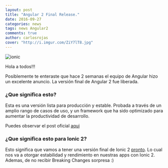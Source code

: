 ```yaml
---
layout: post
title: "Angular 2 Final Release."
date: 2016-09-27
categories: news
tags: news Angular2
comments: true
author: carlosrojas
cover: "http://i.imgur.com/ZiY7lT8.jpg"
---
```


<img class="img-responsive" src="http://www.ion-book.com/images/Angular2.gif" alt="ionic">

Hola a todos!!!

Posiblemente te enteraste que hace 2 semanas el equipo de Angular hizo un excelente anuncio. La versión final de Angular 2
fue liberada.

### ¿Que significa esto?

Esta es una versión lista para producción y estable. Probada a través de un amplio rango de casos de uso, y un framework que ha sido optimizado para 
aumentar la productividad de desarrollo. 

Puedes observar el post oficial [ aqui ]( http://angularjs.blogspot.cl/2016/09/angular2-final.html ) 

### ¿Que significa esto para Ionic 2?

Esto significa que vamos a tener una versión final de Ionic 2 [pronto]( https://twitter.com/joshuamorony/status/780768273574998016 ).  Lo cual nos va a otorgar estabilidad y rendimiento en nuestras apps con Ionic 2. Ademas, de
no recibir Breaking Changes sorpresa :)




